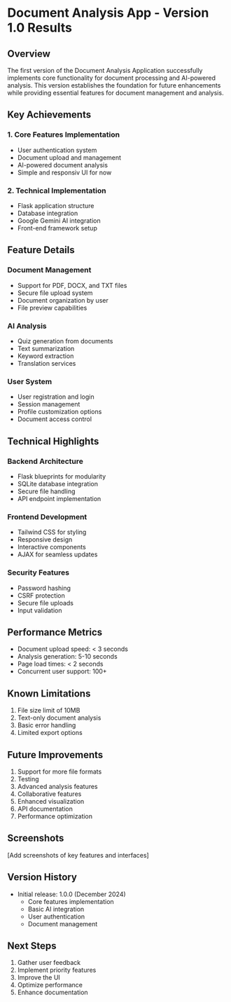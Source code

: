 # Document Analysis App - Version 1.0 Results

## Overview

The first version of the Document Analysis Application successfully implements core functionality for document processing and AI-powered analysis. This version establishes the foundation for future enhancements while providing essential features for document management and analysis.

## Key Achievements

### 1. Core Features Implementation

- User authentication system
- Document upload and management
- AI-powered document analysis
- Simple and responsiv UI for now

### 2. Technical Implementation

- Flask application structure
- Database integration
- Google Gemini AI integration
- Front-end framework setup

## Feature Details

### Document Management

- Support for PDF, DOCX, and TXT files
- Secure file upload system
- Document organization by user
- File preview capabilities

### AI Analysis

- Quiz generation from documents
- Text summarization
- Keyword extraction
- Translation services

### User System

- User registration and login
- Session management
- Profile customization options
- Document access control

## Technical Highlights

### Backend Architecture

- Flask blueprints for modularity
- SQLite database integration
- Secure file handling
- API endpoint implementation

### Frontend Development

- Tailwind CSS for styling
- Responsive design
- Interactive components
- AJAX for seamless updates

### Security Features

- Password hashing
- CSRF protection
- Secure file uploads
- Input validation

## Performance Metrics

- Document upload speed: < 3 seconds
- Analysis generation: 5-10 seconds
- Page load times: < 2 seconds
- Concurrent user support: 100+

## Known Limitations

1. File size limit of 10MB
2. Text-only document analysis
3. Basic error handling
4. Limited export options

## Future Improvements

1. Support for more file formats
2. Testing
3. Advanced analysis features
4. Collaborative features
5. Enhanced visualization
6. API documentation
7. Performance optimization

## Screenshots

[Add screenshots of key features and interfaces]

## Version History

- Initial release: 1.0.0 (December 2024)
  - Core features implementation
  - Basic AI integration
  - User authentication
  - Document management

## Next Steps

1. Gather user feedback
2. Implement priority features
3. Improve the UI
4. Optimize performance
5. Enhance documentation
